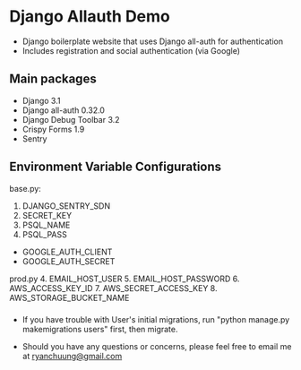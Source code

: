# Django Allauth Demo

- Django boilerplate website that uses Django all-auth for authentication
- Includes registration and social authentication (via Google)

## Main packages
- Django 3.1
- Django all-auth 0.32.0
- Django Debug Toolbar 3.2
- Crispy Forms 1.9
- Sentry

## Environment Variable Configurations
base.py:
1. DJANGO_SENTRY_SDN
2. SECRET_KEY
3. PSQL_NAME
4. PSQL_PASS
- GOOGLE_AUTH_CLIENT
- GOOGLE_AUTH_SECRET

prod.py
4. EMAIL_HOST_USER
5. EMAIL_HOST_PASSWORD
6. AWS_ACCESS_KEY_ID
7. AWS_SECRET_ACCESS_KEY
8. AWS_STORAGE_BUCKET_NAME


###
- If you have trouble with User's initial migrations, run "python manage.py makemigrations users" first, then migrate.

- Should you have any questions or concerns, please feel free to email me at ryanchuung@gmail.com
